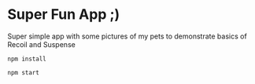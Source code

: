 # Super Fun App ;)

Super simple app with some pictures of my pets to demonstrate basics of Recoil and Suspense

`npm install`

`npm start`
